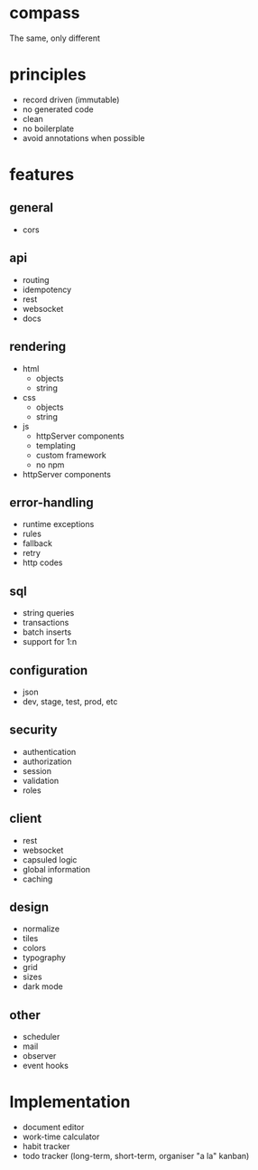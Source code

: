 # compass
The same, only different

# principles
- record driven (immutable)
- no generated code
- clean
- no boilerplate
- avoid annotations when possible

# features
## general
- cors

## api
- routing
- idempotency
- rest
- websocket
- docs

## rendering
- html
  - objects
  - string
- css
  - objects
  - string
- js
  - httpServer components
  - templating
  - custom framework
  - no npm
- httpServer components

## error-handling
- runtime exceptions
- rules
- fallback
- retry
- http codes

## sql
- string queries
- transactions
- batch inserts
- support for 1:n

## configuration
- json
- dev, stage, test, prod, etc

## security
- authentication
- authorization
- session
- validation
- roles

## client
- rest
- websocket
- capsuled logic
- global information
- caching

## design
- normalize
- tiles
- colors
- typography
- grid
- sizes
- dark mode

## other
- scheduler
- mail
- observer
- event hooks

# Implementation
- document editor
- work-time calculator
- habit tracker
- todo tracker (long-term, short-term, organiser "a la" kanban)
